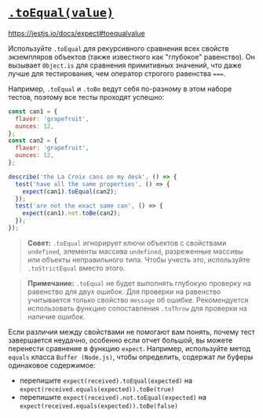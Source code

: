 # [`.toEqual(value)`](../../index.md)

https://jestjs.io/docs/expect#toequalvalue

Используйте `.toEqual` для рекурсивного сравнения всех свойств экземпляров объектов (также известного как "глубокое" равенство). Он вызывает `Object.is` для сравнения примитивных значений, что даже лучше для тестирования, чем оператор строгого равенства `===`.

Например, `.toEqual` и `.toBe` ведут себя по-разному в этом наборе тестов, поэтому все тесты проходят успешно:

```js
const can1 = {
  flavor: 'grapefruit',
  ounces: 12,
};
const can2 = {
  flavor: 'grapefruit',
  ounces: 12,
};

describe('the La Croix cans on my desk', () => {
  test('have all the same properties', () => {
    expect(can1).toEqual(can2);
  });
  test('are not the exact same can', () => {
    expect(can1).not.toBe(can2);
  });
});
```

> **Совет:** `.toEqual` игнорирует ключи объектов с свойствами `undefined`, элементы массива `undefined`, разреженные массивы или объекты неправильного типа. Чтобы учесть это, используйте `.toStrictEqual` вместо этого.

> **Примечание:** `.toEqual` не будет выполнять глубокую проверку на равенство для двух ошибок. Для проверки на равенство учитывается только свойство `message` об ошибке. Рекомендуется использовать функцию сопоставления `.toThrow` для проверки на наличие ошибок.

Если различия между свойствами не помогают вам понять, почему тест завершается неудачно, особенно если отчет большой, вы можете перенести сравнение в функцию `expect`. Например, используйте метод `equals` класса `Buffer (Node.js)`, чтобы определить, содержат ли буферы одинаковое содержимое:

- перепишите `expect(received).toEqual(expected)` на `expect(received.equals(expected)).toBe(true)`
- перепишите `expect(received).not.toEqual(expected)` на `expect(received.equals(expected)).toBe(false)`
